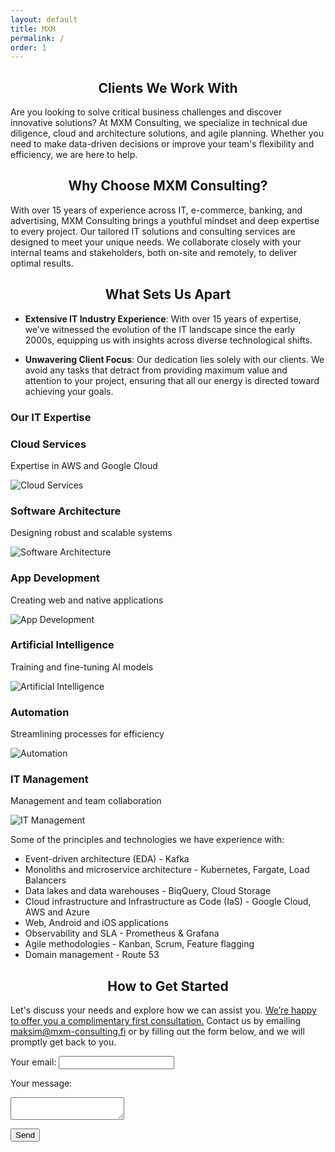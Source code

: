 ```yaml
---
layout: default
title: MXM
permalink: /
order: 1
---
```


## <center>Clients We Work With</center>

Are you looking to solve critical business challenges and discover innovative solutions? At MXM Consulting, we specialize in technical due diligence, cloud and architecture solutions, and agile planning. Whether you need to make data-driven decisions or improve your team's flexibility and efficiency, we are here to help.

## <center>Why Choose MXM Consulting?</center>

With over 15 years of experience across IT, e-commerce, banking, and advertising, MXM Consulting brings a youthful mindset and deep expertise to every project. Our tailored IT solutions and consulting services are designed to meet your unique needs. We collaborate closely with your internal teams and stakeholders, both on-site and remotely, to deliver optimal results.

## <center>What Sets Us Apart</center>

- **Extensive IT Industry Experience**: With over 15 years of expertise, we’ve witnessed the evolution of the IT landscape since the early 2000s, equipping us with insights across diverse technological shifts.

- **Unwavering Client Focus**: Our dedication lies solely with our clients. We avoid any tasks that detract from providing maximum value and attention to your project, ensuring that all our energy is directed toward achieving your goals.

### Our IT Expertise

<div class="expertise-grid">
  <div class="expertise-item">
    <h3>Cloud Services</h3>
    <p>Expertise in AWS and Google Cloud</p>
    <img src="assets/img/cloud.png" alt="Cloud Services" />
  </div>
  <div class="expertise-item">
    <h3>Software Architecture</h3>
    <p>Designing robust and scalable systems</p>
    <img src="assets/img/architecture.png" alt="Software Architecture" />
  </div>
  <div class="expertise-item">
    <h3>App Development</h3>
    <p>Creating web and native applications</p>
    <img src="assets/img/app.png" alt="App Development" />
  </div>
  <div class="expertise-item">
    <h3>Artificial Intelligence</h3>
    <p>Training and fine-tuning AI models</p>
    <img src="assets/img/ai.png" alt="Artificial Intelligence" />
  </div>
  <div class="expertise-item">
    <h3>Automation</h3>
    <p>Streamlining processes for efficiency</p>
    <img src="assets/img/automation.png" alt="Automation" />
  </div>
   <div class="expertise-item">
    <h3>IT Management</h3>
    <p>Management and team collaboration</p>
    <img src="assets/img/management.png" alt="IT Management" />
  </div>
</div>

Some of the principles and technologies we have experience with:
* Event-driven architecture (EDA) - Kafka
* Monoliths and microservice architecture - Kubernetes, Fargate, Load Balancers
* Data lakes and data warehouses - BiqQuery, Cloud Storage
* Cloud infrastructure and Infrastructure as Code (IaS) - Google Cloud, AWS and Azure
* Web, Android and iOS applications
* Observability and SLA - Prometheus & Grafana
* Agile methodologies - Kanban, Scrum, Feature flagging
* Domain management - Route 53

## <center>How to Get Started</center>

Let's discuss your needs and explore how we can assist you. <ins>We’re happy to offer you a complimentary first consultation.</ins> Contact us by emailing [maksim@mxm-consulting.fi](mailto:maksim@mxm-consulting.fi) or by filling out the form below, and we will promptly get back to you.

<form
  action="https://formspree.io/f/xyzgwzaq"
  method="POST"
  class="contact-form"
>
  <label for="email">Your email:</label>
  <input type="email" id="email" name="email" required>

  <label for="message">Your message:</label>
  <textarea id="message" name="message" required></textarea>

  <!-- your other form fields go here -->
  <button type="submit" class="submit-button">Send</button>
</form>

